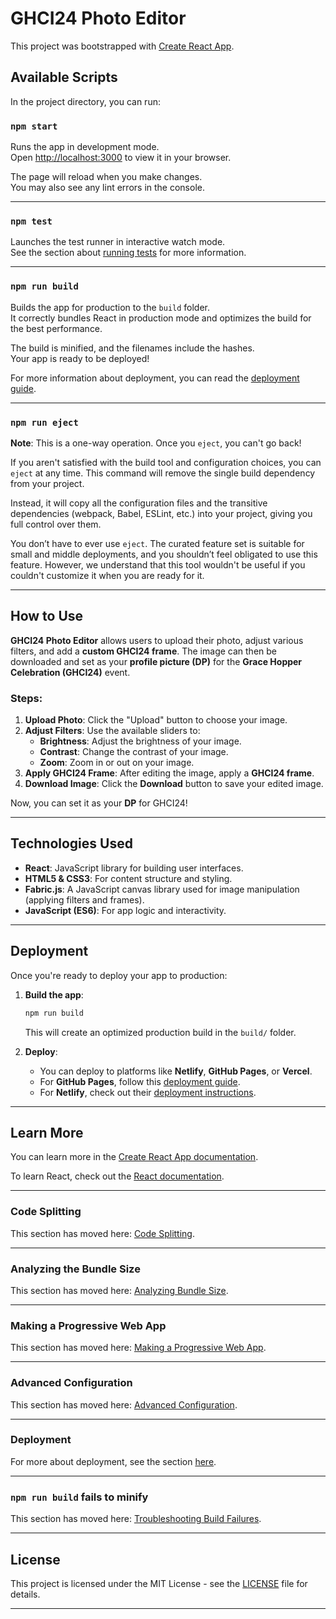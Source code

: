   # GHCI24 Photo Editor

This project was bootstrapped with [Create React App](https://github.com/facebook/create-react-app).

## Available Scripts

In the project directory, you can run:

### `npm start`

Runs the app in development mode.  
Open [http://localhost:3000](http://localhost:3000) to view it in your browser.

The page will reload when you make changes.  
You may also see any lint errors in the console.

---

### `npm test`

Launches the test runner in interactive watch mode.  
See the section about [running tests](https://facebook.github.io/create-react-app/docs/running-tests) for more information.

---

### `npm run build`

Builds the app for production to the `build` folder.  
It correctly bundles React in production mode and optimizes the build for the best performance.

The build is minified, and the filenames include the hashes.  
Your app is ready to be deployed!

For more information about deployment, you can read the [deployment guide](https://facebook.github.io/create-react-app/docs/deployment).

---

### `npm run eject`

**Note**: This is a one-way operation. Once you `eject`, you can't go back!

If you aren't satisfied with the build tool and configuration choices, you can `eject` at any time. This command will remove the single build dependency from your project.

Instead, it will copy all the configuration files and the transitive dependencies (webpack, Babel, ESLint, etc.) into your project, giving you full control over them.

You don’t have to ever use `eject`. The curated feature set is suitable for small and middle deployments, and you shouldn’t feel obligated to use this feature. However, we understand that this tool wouldn't be useful if you couldn't customize it when you are ready for it.

---

## How to Use

**GHCI24 Photo Editor** allows users to upload their photo, adjust various filters, and add a **custom GHCI24 frame**. The image can then be downloaded and set as your **profile picture (DP)** for the **Grace Hopper Celebration (GHCI24)** event.

### Steps:

1. **Upload Photo**: Click the "Upload" button to choose your image.
2. **Adjust Filters**: Use the available sliders to:
   - **Brightness**: Adjust the brightness of your image.
   - **Contrast**: Change the contrast of your image.
   - **Zoom**: Zoom in or out on your image.
3. **Apply GHCI24 Frame**: After editing the image, apply a **GHCI24 frame**.
4. **Download Image**: Click the **Download** button to save your edited image.

Now, you can set it as your **DP** for GHCI24!

---

## Technologies Used

- **React**: JavaScript library for building user interfaces.
- **HTML5 & CSS3**: For content structure and styling.
- **Fabric.js**: A JavaScript canvas library used for image manipulation (applying filters and frames).
- **JavaScript (ES6)**: For app logic and interactivity.

---

## Deployment

Once you're ready to deploy your app to production:

1. **Build the app**:
    ```bash
    npm run build
    ```
    This will create an optimized production build in the `build/` folder.

2. **Deploy**: 
    - You can deploy to platforms like **Netlify**, **GitHub Pages**, or **Vercel**.
    - For **GitHub Pages**, follow this [deployment guide](https://facebook.github.io/create-react-app/docs/deployment#github-pages).
    - For **Netlify**, check out their [deployment instructions](https://docs.netlify.com/).

---

## Learn More

You can learn more in the [Create React App documentation](https://facebook.github.io/create-react-app/docs/getting-started).

To learn React, check out the [React documentation](https://reactjs.org/).

---

### Code Splitting

This section has moved here: [Code Splitting](https://facebook.github.io/create-react-app/docs/code-splitting).

---

### Analyzing the Bundle Size

This section has moved here: [Analyzing Bundle Size](https://facebook.github.io/create-react-app/docs/analyzing-the-bundle-size).

---

### Making a Progressive Web App

This section has moved here: [Making a Progressive Web App](https://facebook.github.io/create-react-app/docs/making-a-progressive-web-app).

---

### Advanced Configuration

This section has moved here: [Advanced Configuration](https://facebook.github.io/create-react-app/docs/advanced-configuration).

---

### Deployment

For more about deployment, see the section [here](https://facebook.github.io/create-react-app/docs/deployment).

---

### `npm run build` fails to minify

This section has moved here: [Troubleshooting Build Failures](https://facebook.github.io/create-react-app/docs/troubleshooting#npm-run-build-fails-to-minify).

---

## License

This project is licensed under the MIT License - see the [LICENSE](LICENSE) file for details.

---

